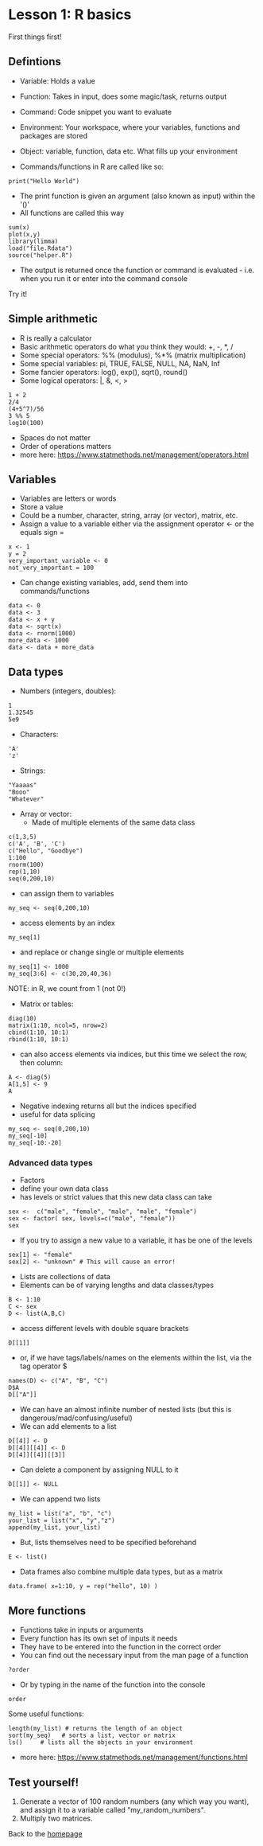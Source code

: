 # Lesson 1: R basics
First things first!

## Defintions
- Variable: Holds a value 
- Function: Takes in input, does some magic/task, returns output
- Command: Code snippet you want to evaluate
- Environment: Your workspace, where your variables, functions and packages are stored 
- Object: variable, function, data etc. What fills up your environment

- Commands/functions in R are called like so: 
  
``` {r }
print("Hello World")
```

- The print function is given an argument (also known as input) within the '()' 
- All functions are called this way
```{r, eval=FALSE}
sum(x)
plot(x,y)
library(limma)
load("file.Rdata")
source("helper.R")
```
- The output is returned once the function or command is evaluated - i.e. when you run it or enter into the command console 

Try it! 
  
## Simple arithmetic
- R is really a calculator
- Basic arithmetic operators do what you think they would: +, -, *, /
- Some special operators: %% (modulus), %*% (matrix multiplication) 
- Some special variables: pi, TRUE, FALSE, NULL, NA, NaN, Inf
- Some fancier operators:  log(), exp(), sqrt(), round()
- Some logical operators: |, &, <, > 
```{r }
1 + 2
2/4
(4+5^7)/56
3 %% 5 
log10(100)
```
- Spaces do not matter
- Order of operations matters
- more here: https://www.statmethods.net/management/operators.html 

## Variables
- Variables are letters or words 
- Store a value 
- Could be a number, character, string, array (or vector), matrix, etc. 
- Assign a value to a variable either via the assignment operator <- or the equals sign = 
  
```{r }
x <- 1
y = 2 
very_important_variable <- 0
not_very_important = 100 
``` 

- Can change existing variables, add, send them into commands/functions 
```{r }
data <- 0 
data <- 3 
data <- x + y 
data <- sqrt(x)
data <- rnorm(1000)
more_data <- 1000
data <- data + more_data 
```


## Data types 
- Numbers (integers, doubles): 
```{r } 
1
1.32545
5e9
```
- Characters:
```{r }
'A'
'z'
```
- Strings:
```{r }
"Yaaaas"
"Booo"
"Whatever"
```

- Array or vector: 
  - Made of multiple elements of the same data class
```{r } 
c(1,3,5)
c('A', 'B', 'C')
c("Hello", "Goodbye")
1:100
rnorm(100)
rep(1,10)
seq(0,200,10)
```
- can assign them to variables 
```{r }  
my_seq <- seq(0,200,10)
```
- access elements by an index 
```{r }  
my_seq[1] 
```
- and replace or change single or multiple elements 
```{r }  
my_seq[1] <- 1000 
my_seq[3:6] <- c(30,20,40,36) 
```
NOTE: in R, we count from 1 (not 0!)

- Matrix or tables: 
```{r }
diag(10)
matrix(1:10, ncol=5, nrow=2)
cbind(1:10, 10:1)
rbind(1:10, 10:1)
```
- can also access elements via indices, but this time we select the row, then column:
```{r }
A <- diag(5)
A[1,5] <- 9
A
```
- Negative indexing returns all but the indices specified
- useful for data splicing 
```{r }
my_seq <- seq(0,200,10)
my_seq[-10]
my_seq[-10:-20]
```

### Advanced data types 
- Factors 
- define your own data class 
- has levels or strict values that this new data class can take 
```{r }
sex <-  c("male", "female", "male", "male", "female")  
sex <- factor( sex, levels=c("male", "female"))
sex
```
- If you try to assign a new value to a variable, it has be one of the levels 
```{r }
sex[1] <- "female"
sex[2] <- "unknown" # This will cause an error! 
```

- Lists are collections of data 
- Elements can be of varying lengths and data classes/types 
```{r } 
B <- 1:10
C <- sex
D <- list(A,B,C)
```
- access different levels with double square brackets  
```{r }
D[[1]]
```
- or, if we have tags/labels/names on the elements within the list, via the tag operator $
```{r } 
names(D) <- c("A", "B", "C")
D$A
D[["A"]]
```
- We can have an almost infinite number of nested lists (but this is dangerous/mad/confusing/useful)
- We can add elements to a list
```{r }
D[[4]] <- D 
D[[4]][[4]] <- D 
D[[4]][[4]][[3]]
```
- Can delete a component by assigning NULL to it
```{r }
D[[1]] <- NULL
```
- We can append two lists
```{r }
my_list = list("a", "b", "c")
your_list = list("x", "y","z")
append(my_list, your_list)
```
- But, lists themselves need to be specified beforehand 
```{r }
E <- list()
```

- Data frames also combine multiple data types, but as a matrix 
```{r } 
data.frame( x=1:10, y = rep("hello", 10) ) 
```

## More functions
- Functions take in inputs or arguments  
- Every function has its own set of inputs it needs 
- They have to be entered into the function in the correct order 
- You can find out the necessary input from the man page of a function 
```{r }
?order
```
- Or by typing in the name of the function into the console 
```{r }
order
```

Some useful functions:
```{r }
length(my_list) # returns the length of an object 
sort(my_seq)   # sorts a list, vector or matrix  
ls()     # lists all the objects in your environment 
```
- more here: https://www.statmethods.net/management/functions.html 

## Test yourself! 
1. Generate a vector of 100 random numbers (any which way you want), and assign it to a variable called "my_random_numbers". 
2. Multiply two matrices.

Back to the [homepage](../README.md)

